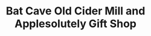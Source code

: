 ---
title: "Bat Cave Old Cider Mill and Applesolutely Gift Shop"
url: /bat-cave/bat-cave-old-cider-mill-and-applesolutely-gift-shop/
shop: Andenken
---
